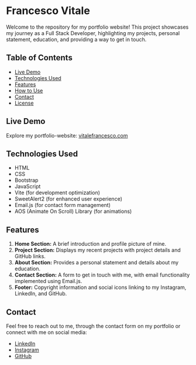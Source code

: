 # Francesco Vitale

Welcome to the repository for my portfolio website! This project showcases my journey as a Full Stack Developer, highlighting my projects, personal statement, education, and providing a way to get in touch.

## Table of Contents
- [Live Demo](#live-demo)
- [Technologies Used](#technologies-used)
- [Features](#features)
- [How to Use](#how-to-use)
- [Contact](#contact)
- [License](#license)

## Live Demo

Explore my portfolio-website: [vitalefrancesco.com](https://www.vitalefrancesco.com)

## Technologies Used

- HTML
- CSS
- Bootstrap
- JavaScript
- Vite (for development optimization)
- SweetAlert2 (for enhanced user experience)
- Email.js (for contact form management)
- AOS (Animate On Scroll) Library (for animations)

## Features

1. **Home Section:** A brief introduction and profile picture of mine.
2. **Project Section:** Displays my recent projects with project details and GitHub links.
3. **About Section:** Provides a personal statement and details about my education.
4. **Contact Section:** A form to get in touch with me, with email functionality implemented using Email.js.
5. **Footer:** Copyright information and social icons linking to my Instagram, LinkedIn, and GitHub.

## Contact

Feel free to reach out to me, through the contact form on my portfolio or connect with me on social media:
- [LinkedIn](https://www.linkedin.com/in/francesco-vitale--/)
- [Instagram](https://www.instagram.com/vitale_francesco_/)
- [GitHub](https://github.com/francescovitale-dev)
